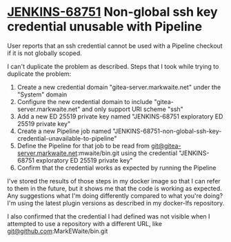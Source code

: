 # [JENKINS-68751](https://issues.jenkins.io/browse/JENKINS-68751) Non-global ssh key credential unusable with Pipeline

User reports that an ssh credential cannot be used with a Pipeline checkout if it is not globally scoped.

I can't duplicate the problem as described.  Steps that I took while trying to duplicate the problem:

1. Create a new credential domain "gitea-server.markwaite.net" under the "System" domain
2. Configure the new credential domain to include "gitea-server.markwaite.net" and only support URI scheme "ssh"
3. Add a new ED 25519 private key named "JENKINS-68751 exploratory ED 25519 private key"
4. Create a new Pipeline job named "JENKINS-68751-non-global-ssh-key-credential-unavailable-to-pipeline"
5. Define the Pipeline for that job to be read from git@gitea-server.markwaite.net:mwaite/bin.git using the credential "JENKINS-68751 exploratory ED 25519 private key"
6. Confirm that the credential works as expected by running the Pipeline

I've stored the results of those steps in my docker image so that I can refer to them in the future, but it shows me that the code is working as expected. Any suggestions what I'm doing differently compared to what you're doing? I'm using the latest plugin versions as described in my docker-lfs repository.

I also confirmed that the credential I had defined was not visible when I attempted to use a repository with a different URL, like git@github.com:MarkEWaite/bin.git
